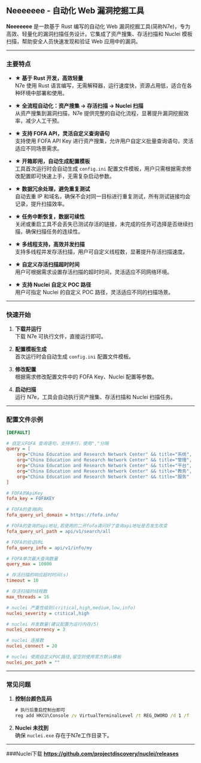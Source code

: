 ## Neeeeeee - 自动化 Web 漏洞挖掘工具

**Neeeeeee** 是一款基于 Rust 编写的自动化 Web 漏洞挖掘工具(简称N7e)，专为高效、轻量化的漏洞扫描任务设计。它集成了资产搜集、存活扫描和 Nuclei 模板扫描，帮助安全人员快速发现和验证 Web 应用中的漏洞。

---

### 主要特点

- **★ 基于 Rust 开发，高效轻量**  
  N7e 使用 Rust 语言编写，无需解释器，运行速度快，资源占用低，适合在各种环境中部署和使用。

- **★ 全流程自动化：资产搜集 → 存活扫描 → Nuclei 扫描**  
  从资产搜集到漏洞扫描，N7e 提供完整的自动化流程，显著提升漏洞挖掘效率，减少人工干预。

- **★ 支持 FOFA API，灵活自定义查询语句**  
  支持使用 FOFA API Key 进行资产搜集，允许用户自定义批量查询语句，灵活适应不同场景需求。

- **★ 开箱即用，自动生成配置模板**  
  工具首次运行时会自动生成 `config.ini` 配置文件模板，用户只需根据需求修改配置即可快速上手，无需复杂启动参数。

- **★ 数据冗余处理，避免重复测试**  
  自动去重 IP 和域名，确保不会对同一目标进行重复测试，所有测试链接均会记录，提升扫描效率。

- **★ 任务中断恢复，数据可续性**  
  关闭或重启工具不会丢失已测试存活的链接，未完成的任务可选择是否继续扫描，确保扫描任务的连续性。

- **★ 多线程支持，高效并发扫描**  
  支持多线程并发存活扫描，用户可自定义线程数，显著提升存活扫描速度。

- **★ 自定义存活扫描超时时间**  
  用户可根据需求设置存活扫描的超时时间，灵活适应不同网络环境。

- **★ 支持 Nuclei 自定义 POC 路径**  
  用户可指定 Nuclei 的自定义 POC 路径，灵活适应不同的扫描场景。

---

### 快速开始

1. **下载并运行**  
   下载 N7e 可执行文件，直接运行即可。

2. **配置模板生成**  
   首次运行时会自动生成 `config.ini` 配置文件模板。

3. **修改配置**  
   根据需求修改配置文件中的 FOFA Key、Nuclei 配置等参数。

4. **启动扫描**  
   运行 N7e，工具会自动执行资产搜集、存活扫描和 Nuclei 扫描任务。

---

### 配置文件示例

```ini
[DEFAULT]

# 自定义FOFA 查询语句，支持多行，使用","分隔
query = [
    org="China Education and Research Network Center" && title="系统",
    org="China Education and Research Network Center" && title="管理",
    org="China Education and Research Network Center" && title="平台",
    org="China Education and Research Network Center" && title="教务",
    org="China Education and Research Network Center" && title="服务"
]

# FOFA的ApiKey
fofa_key = FOFAKEY

# FOFA的查询URL
fofa_query_url_domain = https://fofa.info/

# FOFA的查询的api地址,若使用的二开fofa请问好了查询api地址是否发生改变
fofa_query_url_path = api/v1/search/all

# FOFA的验证URL
fofa_query_info = api/v1/info/my

# FOFA单次最大查询数量
query_max = 10000

# 存活扫描的响应超时时间(s)
timeout = 10

# 存活扫描的线程数
max_threads = 16

# nuclei 严重性级别(critical,high,medium,low,info)
nuclei_severity = critical,high

# nuclei 并发数量(建议配置为运行内存/5)
nuclei_concurrency = 3

# nuclei 连接数
nuclei_connect = 20

# nuclei 使用自定义POC路径,留空则使用官方默认模板
nuclei_poc_path = ""
```

---

### 常见问题

1. **控制台颜色乱码**  

   ```cmd
   # 执行后重启控制台即可
   reg add HKCU\Console /v VirtualTerminalLevel /t REG_DWORD /d 1 /f
   ```

2. **Nuclei 未找到**  
   确保 `nuclei.exe` 存在于N7e工作目录下。

---

###Nuclei下载
**https://github.com/projectdiscovery/nuclei/releases**
